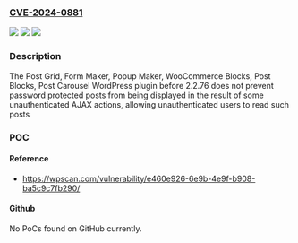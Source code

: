 ### [CVE-2024-0881](https://cve.mitre.org/cgi-bin/cvename.cgi?name=CVE-2024-0881)
![](https://img.shields.io/static/v1?label=Product&message=Post%20Grid%2C%20Form%20Maker%2C%20Popup%20Maker%2C%20WooCommerce%20Blocks%2C%20Post%20Blocks%2C%20Post%20Carousel%20&color=blue)
![](https://img.shields.io/static/v1?label=Version&message=0%3C%202.2.76%20&color=brighgreen)
![](https://img.shields.io/static/v1?label=Vulnerability&message=CWE-284%20Improper%20Access%20Control&color=brighgreen)

### Description

The Post Grid, Form Maker, Popup Maker, WooCommerce Blocks, Post Blocks, Post Carousel  WordPress plugin before 2.2.76 does not prevent password protected posts from being displayed in the result of some unauthenticated AJAX actions, allowing unauthenticated users to read such posts

### POC

#### Reference
- https://wpscan.com/vulnerability/e460e926-6e9b-4e9f-b908-ba5c9c7fb290/

#### Github
No PoCs found on GitHub currently.

